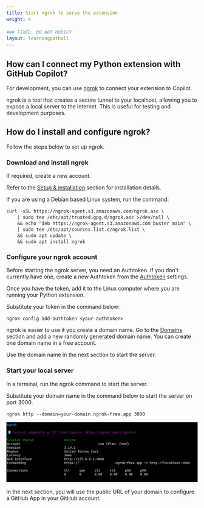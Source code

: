 ```yaml
---
title: Start ngrok to serve the extension
weight: 4

### FIXED, DO NOT MODIFY
layout: learningpathall
---
```


## How can I connect my Python extension with GitHub Copilot?

For development, you can use [ngrok](https://ngrok.com/) to connect your extension to Copilot. 

ngrok is a tool that creates a secure tunnel to your localhost, allowing you to expose a local server to the internet. This is useful for testing and development purposes.

## How do I install and configure ngrok?

Follow the steps below to set up ngrok. 

### Download and install ngrok 

If required, create a new account. 

Refer to the [Setup & installation](https://dashboard.ngrok.com/get-started/setup/linux) section for installation details.

If you are using a Debian based Linux system, run the command:

```console
curl -sSL https://ngrok-agent.s3.amazonaws.com/ngrok.asc \
	| sudo tee /etc/apt/trusted.gpg.d/ngrok.asc >/dev/null \
	&& echo "deb https://ngrok-agent.s3.amazonaws.com buster main" \
	| sudo tee /etc/apt/sources.list.d/ngrok.list \
	&& sudo apt update \
	&& sudo apt install ngrok
```

### Configure your ngrok account

Before starting the ngrok server, you need an Authtoken. If you don't currently have one, create a new Authtoken from the [Authtoken](https://dashboard.ngrok.com/get-started/your-authtoken) settings. 

Once you have the token, add it to the Linux computer where you are running your Python extension. 

Substitute your token in the command below:

```console
ngrok config add-authtoken <your-authtoken>
```

ngrok is easier to use if you create a domain name. Go to the [Domains](https://dashboard.ngrok.com/domains) section and add a new randomly generated domain name. You can create one domain name in a free account. 

Use the domain name in the next section to start the server.

### Start your local server

In a terminal, run the ngrok command to start the server. 

Substitute your domain name in the command below to start the server on port 3000.

```console
ngrok http --domain=your-domain.ngrok-free.app 3000
```

![#Run ngrok](_images/ngrok.png)

In the next section, you will use the public URL of your domain to configure a GitHub App in your GitHub account. 
